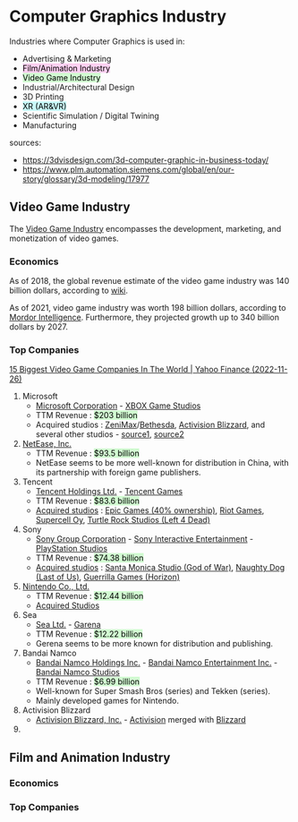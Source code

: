 # Computer Graphics Industry
Industries where Computer Graphics is used in:
- Advertising & Marketing
- <mark style="background: #FFB8EBA6;">Film/Animation Industry</mark>
- <mark style="background: #BBFABBA6;">Video Game Industry</mark>
- Industrial/Architectural Design
- 3D Printing
- <mark style="background: #ABF7F7A6;">XR (AR&VR)</mark>
- Scientific Simulation / Digital Twining
- Manufacturing

sources:
- https://3dvisdesign.com/3d-computer-graphic-in-business-today/
- https://www.plm.automation.siemens.com/global/en/our-story/glossary/3d-modeling/17977

## Video Game Industry
The [Video Game Industry](https://en.wikipedia.org/wiki/Video_game_industry) encompasses the development, marketing, and monetization of video games.

### Economics
As of 2018, the global revenue estimate of the video game industry was 140 billion dollars, according to [wiki](https://en.wikipedia.org/wiki/Video_game_industry#Economics).

As of 2021, video game industry was worth 198 billion dollars, according to [Mordor Intelligence](https://www.mordorintelligence.com/industry-reports/global-gaming-market). Furthermore, they projected growth up to 340 billion dollars by 2027.

### Top Companies
[15 Biggest Video Game Companies In The World | Yahoo Finance (2022-11-26)](https://finance.yahoo.com/news/15-biggest-video-game-companies-121809876.html)
1. Microsoft
   - [Microsoft Corporation](https://en.wikipedia.org/wiki/Microsoft) - [XBOX Game Studios](https://en.wikipedia.org/wiki/Xbox_Game_Studios)
   - TTM Revenue : <mark style="background: #BBFABBA6;">$203 billion</mark>
   - Acquired studios : [ZeniMax](https://en.wikipedia.org/wiki/ZeniMax_Media)/[Bethesda](https://en.wikipedia.org/wiki/Bethesda_Softworks), [Activision Blizzard](https://en.wikipedia.org/wiki/Activision_Blizzard), and several other studios - [source1](https://www.pcgamer.com/every-game-and-studio-microsoft-now-owns/), [source2](https://en.wikipedia.org/wiki/Xbox_Game_Studios#Subsidiaries_and_divisions)
2. [NetEase, Inc.](https://en.wikipedia.org/wiki/NetEase)
   - TTM Revenue : <mark style="background: #BBFABBA6;">$93.5 billion</mark>
   - NetEase seems to be more well-known for distribution in China, with its partnership with foreign game publishers.
3. Tencent
   - [Tencent Holdings Ltd.](https://en.wikipedia.org/wiki/Tencent) - [Tencent Games](https://en.wikipedia.org/wiki/Tencent_Games)
   - TTM Revenue : <mark style="background: #BBFABBA6;">$83.6 billion</mark>
   - [Acquired studios](https://en.wikipedia.org/wiki/Tencent#Foreign_investments) : [Epic Games (40% ownership)](https://en.wikipedia.org/wiki/Epic_Games), [Riot Games](https://en.wikipedia.org/wiki/Riot_Games), [Supercell Oy](<https://en.wikipedia.org/wiki/Supercell_(video_game_company)>), [Turtle Rock Studios (Left 4 Dead)](https://en.wikipedia.org/wiki/Turtle_Rock_Studios)
4. Sony
   - [Sony Group Corporation](https://en.wikipedia.org/wiki/Sony) - [Sony Interactive Entertainment](https://en.wikipedia.org/wiki/Sony_Interactive_Entertainment) - [PlayStation Studios](https://en.wikipedia.org/wiki/PlayStation_Studios)
   - TTM Revenue : <mark style="background: #BBFABBA6;">$74.38 billion</mark>
   - [Acquired studios](https://en.wikipedia.org/wiki/PlayStation_Studios#Studios) : [Santa Monica Studio (God of War)](https://en.wikipedia.org/wiki/Santa_Monica_Studio), [Naughty Dog (Last of Us)](https://en.wikipedia.org/wiki/Naughty_Dog), [Guerrilla Games (Horizon)](https://en.wikipedia.org/wiki/Guerrilla_Games)
5. [Nintendo Co., Ltd.](https://en.wikipedia.org/wiki/Nintendo)
   - TTM Revenue : <mark style="background: #BBFABBA6;">$12.44 billion</mark>
   - [Acquired Studios](https://en.wikipedia.org/wiki/Nintendo#Subsidiaries)
6. Sea
   - [Sea Ltd.](<[Sea Ltd.](https://en.wikipedia.org/wiki/Sea_Ltd)>) - [Garena](https://en.wikipedia.org/wiki/Garena)
   - TTM Revenue : <mark style="background: #BBFABBA6;">$12.22 billion</mark>
   - Gerena seems to be more known for distribution and publishing.
7. Bandai Namco
   - [Bandai Namco Holdings Inc.](https://en.wikipedia.org/wiki/Bandai_Namco_Holdings) - [Bandai Namco Entertainment Inc.](https://en.wikipedia.org/wiki/Bandai_Namco_Entertainment) - [Bandai Namco Studios](https://en.wikipedia.org/wiki/Bandai_Namco_Studios)
   - TTM Revenue : <mark style="background: #BBFABBA6;">$6.99 billion</mark>
   - Well-known for Super Smash Bros (series) and Tekken (series).
   - Mainly developed games for Nintendo.
8. Activision Blizzard
   - [Activision Blizzard, Inc.](https://en.wikipedia.org/wiki/Activision_Blizzard) - [Activision](https://en.wikipedia.org/wiki/Activision) merged with [Blizzard](https://en.wikipedia.org/wiki/Blizzard_Entertainment)
9. 

## Film and Animation Industry

### Economics

### Top Companies
